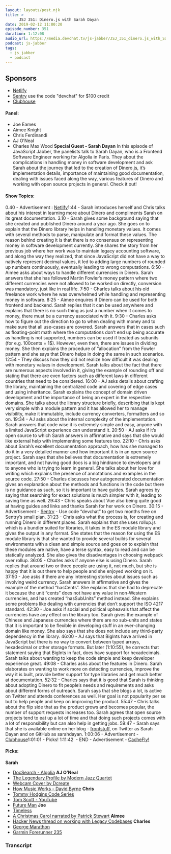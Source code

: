 ```yaml
---
layout: layouts/post.njk
title: >
      JSJ 351: Dinero.js with Sarah Dayan
date: 2019-02-12 11:00:20
episode_number: 351
duration: 1:12:08
audio_url: https://media.devchat.tv/js-jabber/JSJ_351_dinero.js_with_Sarah_Dayan.mp3
podcast: js-jabber
tags: 
  - js_jabber
  - podcast
---
```


## **Sponsors**

- [Netlify](https://www.netlify.com/)
- [Sentry](https://sentry.io)&nbsp;use the code "devchat" for $100 credit
- [Clubhouse](https://clubhouse.io/jsjabber)
&nbsp;
#### **Panel:**

- Joe Eames
- Aimee Knight
- Chris Ferdinandi
- AJ O’Neal
- Charles Max Wood
**Special Guest - Sarah Dayan** In this episode of JavaScript Jabber, the panelists talk to Sarah Dayan, who is a Frontend Software Engineer working for Algolia in Paris. They about the complications in handling money in software development and ask Sarah about the journey that led to the creation of Dinero.js, it’s implementation details, importance of maintaining good documentation, dealing with issues faced along the way, various features of Dinero and working with open source projects in general. Check it out!
#### **Show Topics:**
0.40 - Advertisement : [Netlify](https://www.netlify.com/)1:44 - Sarah introduces herself and Chris talks about his interest in learning more about Dinero and compliments Sarah on its great documentation. 3.10 - Sarah gives some background saying that she created and published Dinero around a year ago. She goes on to explain that the Dinero library helps in handling monetary values. It comes with several methods to parse, manipulate and format these values. The reason behind creating it is that there is no consensus on representing money in software development currently. She shares the story from her previous job where her work was to maintain legacy accounting software, and along the way they realized, that since JavaScript did not have a way to natively represent decimal values, it led to adding large numbers of rounded up numbers continuously, eventually leading to wrong computations. 6:50 - Aimee asks about ways to handle different currencies in Dinero. Sarah answers that she has followed Martin Fowler’s money pattern where two different currencies were not allowed to be worked on directly, conversion was mandatory, just like in real life. 7:50 - Charles talks about his old freelance work where he was overwhelmed while handling and representing money in software. 8:25 - Aimee enquires if Dinero can be used for both frontend and backend. Sarah replies that it can be used anywhere and explains that there is no such thing as just a number when it comes to money, there must be a currency associated with it. 9:30 - Charles asks how to figure out the direction to go to when dealing with money and to make sure that all use-cases are covered. Sarah answers that in cases such as floating-point math where the computations don’t end up being accurate as handling is not supported, numbers can be used if treated as subunits (for e.g. 100cents = 1$). However, even then, there are issues in dividing money. She then explains the procedure of “allocation” from the Fowler pattern and she says that Dinero helps in doing the same in such scenarios. 12:54 - They discuss how they did not realize how difficult it was dealing with monetary values in development. Sarah talks about the fact that there are numerous aspects involved in it, giving the example of rounding off and stating that there are even factors such as different laws in different countries that need to be considered. 16:00 - AJ asks details about crafting the library, maintaining the centralized code and covering of edge cases and using inheritance. Sarah explains the concept of domain driven development and the importance of being an expert in the respective domains. She talks about the library structure briefly, describing that is kept very simple with a module pattern and it has allowed her to manage visibility, make it immutable, include currency converters, formatters and so on. 19:34 - AJ asks about the internal complexity of the implementation. Sarah answers that code wise it is extremely simple and easy, anyone with a limited JavaScript experience can understand it. 20:50 - AJ asks if it’s open source to which Sarah answers in affirmative and says that she would like external help with implementing some features too. 22:10 - Chris asks about Sarah’s excellent documentation approach, how has she managed to do it in a very detailed manner and how important it is in an open source project. Sarah says that she believes that documentation is extremely important, and not having good docs is a big hindrance to developers and to anyone who is trying to learn in general. She talks about her love for writing which explains the presence of annotations and examples in the source code. 27:50 - Charles discusses how autogenerated documentation gives an explanation about the methods and functions in the code but there is no guidance as such, so it is important to have guides. Sarah agrees by saying that searching for exact solutions is much simpler with it, leading to saving time as well. 29:43 - Chris speaks about Vue also being quite good at having guides and links and thanks Sarah for her work on Dinero. 30:15 - Advertisement - [Sentry](https://sentry.io/welcome/) - Use code “devchat” to get two months free on Sentry’s small plan. 31:23 - Chris asks what the process is, for creating and running Dinero in different places. Sarah explains that she uses rollup.js which is a bundler suited for libraries, it takes in the ES module library and gives the output in any format. She states that the reason for using the ES module library is that she wanted to provide several builds for several environments with a clean and simple source and goes on to explain that these modules are native, have a terse syntax, easy to read and can be statically analyzed. She also gives the disadvantages in choosing webpack over rollup. 36:05 - Charles asks if anyone else is using Dinero. Sarah replies that around two or three people are using it, not much, but she is happy that it is out there to help people and she enjoyed working on it. 37:50 - Joe asks if there are any interesting stories about issues such as involving weird currency. Sarah answers in affirmative and gives the example of the method “hasCents”. She explains that she had to deprecate it because the unit “cents” does not have any value in non-Western currencies, and has created “hasSubUnits” method instead. She explains some problems like dealing with currencies that don’t support the ISO 4217 standard. 42:30 - Joe asks if social and political upheavals that affect the currencies have any effect on the library too. Sarah gives the example of Chinese and Japanese currencies where there are no sub-units and states that it is important to be flexible in developing stuff in an ever-changing domain like money. She also says that she does not include any third-party dependency in the library. 46:00 - AJ says that BigInts have arrived in JavaScript but there is no way to convert between typed arrays, hexadecimal or other storage formats. But later (1:10:55), he corrects that statement saying that BigInts in fact, does have support for hexadecimals. Sarah talks about wanting to keep the code simple and keep developer experience great. 49:08 - Charles asks about the features in Dinero. Sarah elaborates on wanting to work more on detecting currencies, improve the way it is built, provide better support for type libraries and get much better at documentation. 52:32 - Charles says that it is good that Sarah is thinking about adopting Dinero to fit people’s needs and requirements and asks about different forms of outreach. Sarah says that she blogs a lot, is active on Twitter and attends conferences as well. Her goal is not popularity per se but to help people and keep on improving the product. 55:47 - Chris talks about the flip side that as the product grows and becomes popular, the number of support requests increases too. Sarah agrees that open source projects tend to eat up a lot of time and that doing such projects comes with a lot of responsibility but can also help in getting jobs. 59:47 - Sarah says that she is available online on her blog - [frontstuff](https://frontstuff.io/), on Twitter as Sarah Dayan and on GitHub as sarahdayan. 1:00:06 - Advertisement - [Clubhouse](https://clubhouse.io/)1:01:01 - Picks! 1:11:42&nbsp; - END - Advertisement - [CacheFly!](https://www.cachefly.com/)
#### **Picks:**
 **Sarah**
- [DocSearch - Algolia](https://community.algolia.com/docsearch/)
**AJ O’Neal**
- [The Legendary Profile by Modern Jazz Quartet](https://en.wikipedia.org/wiki/The_Legendary_Profile)
- [Webcam Cover by Dcreate](https://www.amazon.com/Computer-Prevention-Ultra-Thin-Thinkpad-Protection/dp/B06XZMXPR7)
- [How Music Works - David Byrne](https://www.amazon.com/How-Music-Works-David-Byrne/dp/1936365537)
**Chris**
- [Tommy Hodgins Code Series](https://twitter.com/innovati/status/1068998114491678720)
- [Tom Scott - YouTube](https://www.youtube.com/channel/UCBa659QWEk1AI4Tg--mrJ2A)
- [Future Man](https://www.youtube.com/watch?v=OyJTF9z4-6Y)
**Joe**
- [Timeless](https://www.imdb.com/title/tt5511582/)
- [A Christmas Carol narrated by Patrick Stewart](https://www.audible.com.au/pd/A-Christmas-Carol-Simon-Schuster-Edition-Audiobook/B00FOAGW6C?qid=1550084054&sr=1-3&ref=a_search_c3_lProduct_1_3&pf_rd_p=771c6463-05d7-4981-9b47-920dc34a70f1&pf_rd_r=6TKJBDDQ91SAC5Y36FT7&)
**Aimee**
- [Hacker News thread on working with Legacy Codebases](https://news.ycombinator.com/item?id=18554272)
**Charles**
- [George Marathon](https://www.stgeorgemarathon.com/)
- [Garmin Forerunner 235](https://buy.garmin.com/en-US/US/p/529988)


### Transcript


